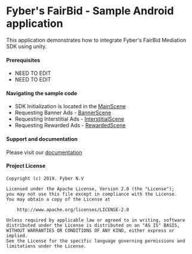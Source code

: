 Fyber's FairBid - Sample Android application
============================================
This application demonstrates how to integrate Fyber's FairBid Mediation SDK using unity.

#### Prerequisites
* NEED TO EDIT
* NEED TO EDIT


#### Navigating the sample code
* SDK Initialization is located in the [MainScene](https://github.com/Heyzap/fairbid-sample-app-unity/blob/master/Assets/Scenes/MainScene.cs)
* Requesting Banner Ads - [BannerScene](https://github.com/Heyzap/fairbid-sample-app-unity/blob/master/Assets/Scenes/BannerScene.cs)
* Requesting Interstitial Ads - [InterstitialScene](https://github.com/Heyzap/fairbid-sample-app-unity/blob/master/Assets/Scenes/InterstitialScene.cs)
* Requesting Rewarded Ads - [RewardedScene](https://github.com/Heyzap/fairbid-sample-app-unity/blob/master/Assets/Scenes/RewardedScene.cs)

#### Support and documentation
Please visit our [documentation](https://fyber-mediation.fyber.com/docs/ad-networks-tables)

#### Project License

    Copyright (c) 2019. Fyber N.V
    
    Licensed under the Apache License, Version 2.0 (the "License");
    you may not use this file except in compliance with the License.
    You may obtain a copy of the License at
    
        http://www.apache.org/licenses/LICENSE-2.0
         
    Unless required by applicable law or agreed to in writing, software
    distributed under the License is distributed on an "AS IS" BASIS,
    WITHOUT WARRANTIES OR CONDITIONS OF ANY KIND, either express or implied.
    See the License for the specific language governing permissions and
    limitations under the License.

